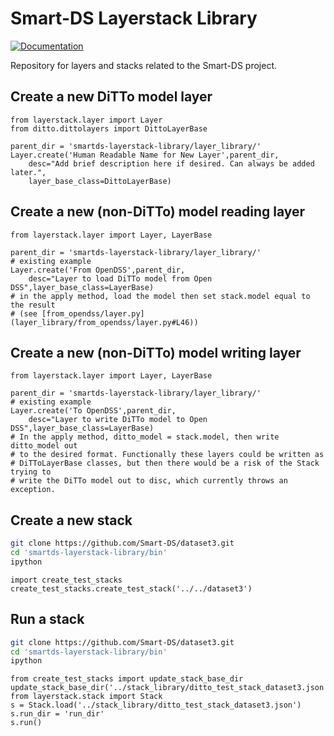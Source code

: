 # Smart-DS Layerstack Library

[![Documentation](https://img.shields.io/badge/docs-ready-blue.svg)](http://smart-ds.github.io/smartds-layerstack-library)

Repository for layers and stacks related to the Smart-DS project.

## Create a new DiTTo model layer

```ipython
from layerstack.layer import Layer
from ditto.dittolayers import DittoLayerBase

parent_dir = 'smartds-layerstack-library/layer_library/'
Layer.create('Human Readable Name for New Layer',parent_dir,
    desc="Add brief description here if desired. Can always be added later.",
    layer_base_class=DittoLayerBase)
```

## Create a new (non-DiTTo) model reading layer

```ipython
from layerstack.layer import Layer, LayerBase

parent_dir = 'smartds-layerstack-library/layer_library/'
# existing example
Layer.create('From OpenDSS',parent_dir,
    desc="Layer to load DiTTo model from Open DSS",layer_base_class=LayerBase)
# in the apply method, load the model then set stack.model equal to the result
# (see [from_opendss/layer.py](layer_library/from_opendss/layer.py#L46))
```

## Create a new (non-DiTTo) model writing layer

```ipython
from layerstack.layer import Layer, LayerBase

parent_dir = 'smartds-layerstack-library/layer_library/'
# existing example
Layer.create('To OpenDSS',parent_dir,
    desc="Layer to write DiTTo model to Open DSS",layer_base_class=LayerBase)
# In the apply method, ditto_model = stack.model, then write ditto_model out
# to the desired format. Functionally these layers could be written as 
# DiTToLayerBase classes, but then there would be a risk of the Stack trying to 
# write the DiTTo model out to disc, which currently throws an exception.
```

## Create a new stack

```bash
git clone https://github.com/Smart-DS/dataset3.git
cd 'smartds-layerstack-library/bin'
ipython
```

```ipython
import create_test_stacks
create_test_stacks.create_test_stack('../../dataset3')
```

## Run a stack

```bash
git clone https://github.com/Smart-DS/dataset3.git
cd 'smartds-layerstack-library/bin'
ipython
```

```
from create_test_stacks import update_stack_base_dir
update_stack_base_dir('../stack_library/ditto_test_stack_dataset3.json','../../dataset3')
from layerstack.stack import Stack
s = Stack.load('../stack_library/ditto_test_stack_dataset3.json')
s.run_dir = 'run_dir'
s.run()
```
